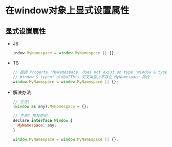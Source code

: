 # 在window对象上显式设置属性

## 显式设置属性

  - JS

    ```javascript
    indow.MyNamespace = window.MyNamespace || {};
    ```

  - TS

    ```javascript
    // 报错 Property 'MyNamespace' does not exist on type 'Window & typeof globalThis'.(2339)
    // Window & typeof globalThis 交叉类型上不存在 MyNamespace 属性
    window.MyNamespace = window.MyNamespace || {};
    ```

  - 解决办法

    ```javascript
    // 方法1
    (window as any).MyNamespace = {};
    ```

    ```javascript
    // 方法2 推荐使用
    declare interface Window {
      MyNamespace: any;
    }

    window.MyNamespace = window.MyNamespace || {};
    ```

